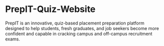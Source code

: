 # PrepIT-Quiz-Website
PrepIT is an innovative, quiz-based placement preparation platform designed to help students, fresh graduates, and job seekers become more confident and capable in cracking campus and off-campus recruitment exams.
